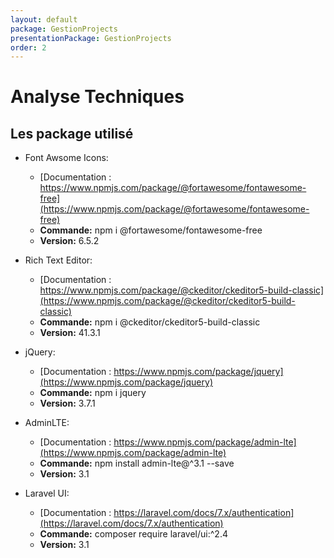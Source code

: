 ```yaml
---
layout: default
package: GestionProjects
presentationPackage: GestionProjects
order: 2
---
```


<!-- new slide -->

# Analyse Techniques

<!-- new slide -->

## Les package utilisé

- Font Awsome Icons:
  - [Documentation : https://www.npmjs.com/package/@fortawesome/fontawesome-free](https://www.npmjs.com/package/@fortawesome/fontawesome-free)
  - **Commande:** npm i @fortawesome/fontawesome-free
  - **Version:** 6.5.2

- Rich Text Editor:
  - [Documentation : https://www.npmjs.com/package/@ckeditor/ckeditor5-build-classic](https://www.npmjs.com/package/@ckeditor/ckeditor5-build-classic)
  - **Commande:** npm i @ckeditor/ckeditor5-build-classic
  - **Version:** 41.3.1

- jQuery:
  - [Documentation : https://www.npmjs.com/package/jquery](https://www.npmjs.com/package/jquery)
  - **Commande:** npm i jquery
  - **Version:** 3.7.1

- AdminLTE:
  - [Documentation : https://www.npmjs.com/package/admin-lte](https://www.npmjs.com/package/admin-lte)
  - **Commande:** npm install admin-lte@^3.1 --save
  - **Version:** 3.1

- Laravel UI:
  - [Documentation : https://laravel.com/docs/7.x/authentication](https://laravel.com/docs/7.x/authentication)
  - **Commande:** composer require laravel/ui:^2.4
  - **Version:** 3.1
